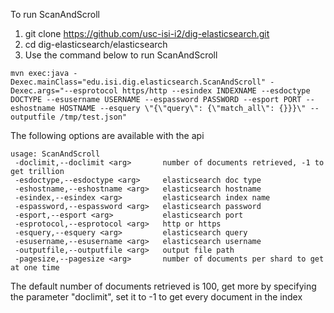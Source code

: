 To run ScanAndScroll 

1. git clone https://github.com/usc-isi-i2/dig-elasticsearch.git
2. cd dig-elasticsearch/elasticsearch
3. Use the command below to run ScanAndScroll
```
mvn exec:java -Dexec.mainClass="edu.isi.dig.elasticsearch.ScanAndScroll" -Dexec.args="--esprotocol https/http --esindex INDEXNAME --esdoctype DOCTYPE --esusername USERNAME --espassword PASSWORD --esport PORT --eshostname HOSTNAME --esquery \"{\"query\": {\"match_all\": {}}}\" --outputfile /tmp/test.json"
```
The following options are available with the api
```
usage: ScanAndScroll
 -doclimit,--doclimit <arg>       number of documents retrieved, -1 to get trillion
 -esdoctype,--esdoctype <arg>     elasticsearch doc type
 -eshostname,--eshostname <arg>   elasticsearch hostname
 -esindex,--esindex <arg>         elasticsearch index name
 -espassword,--espassword <arg>   elasticsearch password
 -esport,--esport <arg>           elasticsearch port
 -esprotocol,--esprotocol <arg>   http or https
 -esquery,--esquery <arg>         elasticsearch query
 -esusername,--esusername <arg>   elasticsearch username
 -outputfile,--outputfile <arg>   output file path
 -pagesize,--pagesize <arg>       number of documents per shard to get at one time
```
The default number of documents retrieved is 100, get more by specifying the parameter "doclimit", set it to -1 to get every document in the index
